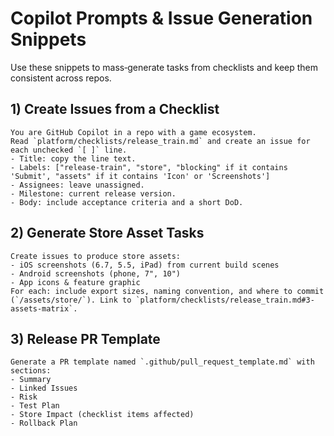 # Copilot Prompts & Issue Generation Snippets

Use these snippets to mass‑generate tasks from checklists and keep them consistent across repos.

## 1) Create Issues from a Checklist
```
You are GitHub Copilot in a repo with a game ecosystem.
Read `platform/checklists/release_train.md` and create an issue for each unchecked `[ ]` line.
- Title: copy the line text.
- Labels: ["release-train", "store", "blocking" if it contains 'Submit', "assets" if it contains 'Icon' or 'Screenshots']
- Assignees: leave unassigned.
- Milestone: current release version.
- Body: include acceptance criteria and a short DoD.
```

## 2) Generate Store Asset Tasks
```
Create issues to produce store assets:
- iOS screenshots (6.7, 5.5, iPad) from current build scenes
- Android screenshots (phone, 7", 10")
- App icons & feature graphic
For each: include export sizes, naming convention, and where to commit (`/assets/store/`). Link to `platform/checklists/release_train.md#3-assets-matrix`.
```

## 3) Release PR Template
```
Generate a PR template named `.github/pull_request_template.md` with sections:
- Summary
- Linked Issues
- Risk
- Test Plan
- Store Impact (checklist items affected)
- Rollback Plan
```
